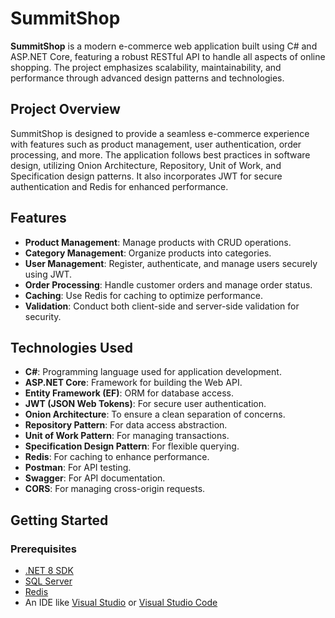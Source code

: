 # SummitShop

**SummitShop** is a modern e-commerce web application built using C# and ASP.NET Core, featuring a robust RESTful API to handle all aspects of online shopping. The project emphasizes scalability, maintainability, and performance through advanced design patterns and technologies.

## Project Overview

SummitShop is designed to provide a seamless e-commerce experience with features such as product management, user authentication, order processing, and more. The application follows best practices in software design, utilizing Onion Architecture, Repository, Unit of Work, and Specification design patterns. It also incorporates JWT for secure authentication and Redis for enhanced performance.

## Features

- **Product Management**: Manage products with CRUD operations.
- **Category Management**: Organize products into categories.
- **User Management**: Register, authenticate, and manage users securely using JWT.
- **Order Processing**: Handle customer orders and manage order status.
- **Caching**: Use Redis for caching to optimize performance.
- **Validation**: Conduct both client-side and server-side validation for security.

## Technologies Used

- **C#**: Programming language used for application development.
- **ASP.NET Core**: Framework for building the Web API.
- **Entity Framework (EF)**: ORM for database access.
- **JWT (JSON Web Tokens)**: For secure user authentication.
- **Onion Architecture**: To ensure a clean separation of concerns.
- **Repository Pattern**: For data access abstraction.
- **Unit of Work Pattern**: For managing transactions.
- **Specification Design Pattern**: For flexible querying.
- **Redis**: For caching to enhance performance.
- **Postman**: For API testing.
- **Swagger**: For API documentation.
- **CORS**: For managing cross-origin requests.

## Getting Started

### Prerequisites

- [.NET 8 SDK](https://dotnet.microsoft.com/download)
- [SQL Server](https://www.microsoft.com/en-us/sql-server/sql-server-downloads)
- [Redis](https://redis.io/download)
- An IDE like [Visual Studio](https://visualstudio.microsoft.com/) or [Visual Studio Code](https://code.visualstudio.com/)

